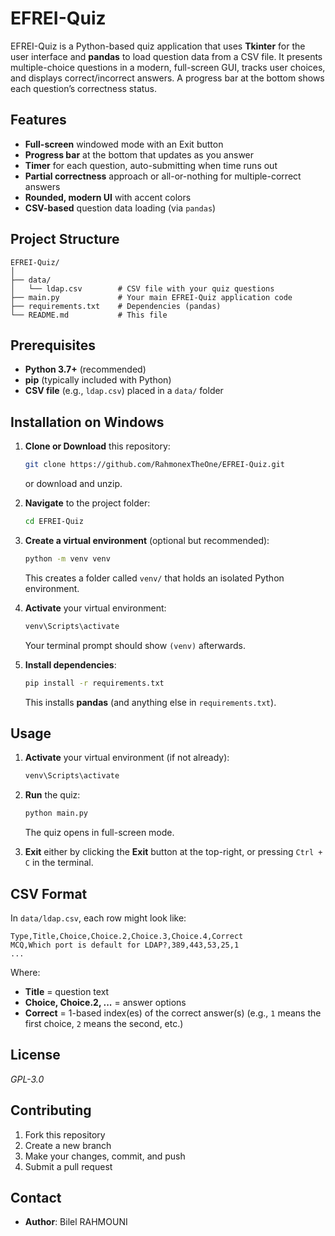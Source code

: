 # EFREI-Quiz

EFREI-Quiz is a Python-based quiz application that uses **Tkinter** for the user interface and **pandas** to load question data from a CSV file. It presents multiple-choice questions in a modern, full-screen GUI, tracks user choices, and displays correct/incorrect answers. A progress bar at the bottom shows each question’s correctness status.

## Features

- **Full-screen** windowed mode with an Exit button  
- **Progress bar** at the bottom that updates as you answer  
- **Timer** for each question, auto-submitting when time runs out  
- **Partial correctness** approach or all-or-nothing for multiple-correct answers  
- **Rounded, modern UI** with accent colors  
- **CSV-based** question data loading (via `pandas`)

## Project Structure

```
EFREI-Quiz/
│
├── data/
│   └── ldap.csv        # CSV file with your quiz questions
├── main.py             # Your main EFREI-Quiz application code
├── requirements.txt    # Dependencies (pandas)
└── README.md           # This file
```

## Prerequisites

- **Python 3.7+** (recommended)
- **pip** (typically included with Python)
- **CSV file** (e.g., `ldap.csv`) placed in a `data/` folder

## Installation on Windows

1. **Clone or Download** this repository:
   ```bash
   git clone https://github.com/RahmonexTheOne/EFREI-Quiz.git
   ```
   or download and unzip.

2. **Navigate** to the project folder:
   ```bash
   cd EFREI-Quiz
   ```

3. **Create a virtual environment** (optional but recommended):
   ```bash
   python -m venv venv
   ```
   This creates a folder called `venv/` that holds an isolated Python environment.

4. **Activate** your virtual environment:
   ```bash
   venv\Scripts\activate
   ```
   Your terminal prompt should show `(venv)` afterwards.

5. **Install dependencies**:
   ```bash
   pip install -r requirements.txt
   ```
   This installs **pandas** (and anything else in `requirements.txt`).

## Usage

1. **Activate** your virtual environment (if not already):
   ```bash
   venv\Scripts\activate
   ```
2. **Run** the quiz:
   ```bash
   python main.py
   ```
   The quiz opens in full-screen mode.

3. **Exit** either by clicking the **Exit** button at the top-right, or pressing `Ctrl + C` in the terminal.

## CSV Format

In `data/ldap.csv`, each row might look like:

```
Type,Title,Choice,Choice.2,Choice.3,Choice.4,Correct
MCQ,Which port is default for LDAP?,389,443,53,25,1
...
```

Where:
- **Title** = question text  
- **Choice, Choice.2, ...** = answer options  
- **Correct** = 1-based index(es) of the correct answer(s) (e.g., `1` means the first choice, `2` means the second, etc.)

## License

*GPL-3.0*

## Contributing

1. Fork this repository  
2. Create a new branch  
3. Make your changes, commit, and push  
4. Submit a pull request

## Contact

- **Author**: Bilel RAHMOUNI
